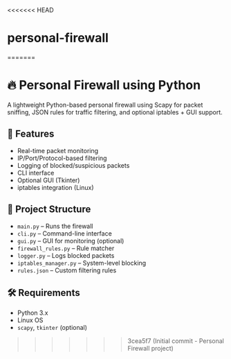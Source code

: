 <<<<<<< HEAD
# personal-firewall
=======
# 🔥 Personal Firewall using Python

A lightweight Python-based personal firewall using Scapy for packet sniffing, JSON rules for traffic filtering, and optional iptables + GUI support.

## 🚀 Features
- Real-time packet monitoring
- IP/Port/Protocol-based filtering
- Logging of blocked/suspicious packets
- CLI interface
- Optional GUI (Tkinter)
- iptables integration (Linux)

## 📁 Project Structure
- `main.py` – Runs the firewall
- `cli.py` – Command-line interface
- `gui.py` – GUI for monitoring (optional)
- `firewall_rules.py` – Rule matcher
- `logger.py` – Logs blocked packets
- `iptables_manager.py` – System-level blocking
- `rules.json` – Custom filtering rules

## 🛠️ Requirements
- Python 3.x
- Linux OS
- `scapy`, `tkinter` (optional)
>>>>>>> 3cea5f7 (Initial commit - Personal Firewall project)

